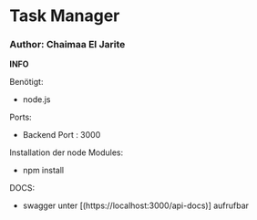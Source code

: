 # Task Manager
### Author: Chaimaa El Jarite

**INFO**

Benötigt:
- node.js

Ports:
- Backend Port : 3000

Installation der node Modules:
- npm install


DOCS:
- swagger unter [(https://localhost:3000/api-docs)] aufrufbar
